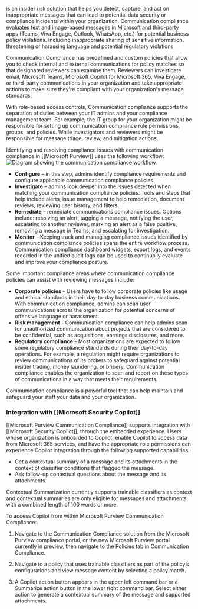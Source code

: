 is an insider risk solution that helps you detect, capture, and act on inappropriate messages that can lead to potential data security or compliance incidents within your organization. Communication compliance evaluates text and image-based messages in Microsoft and third-party apps (Teams, Viva Engage, Outlook, WhatsApp, etc.) for potential business policy violations. Including inappropriate sharing of sensitive information, threatening or harassing language and potential regulatory violations.

Communication Compliance has predefined and custom policies that allow you to check internal and external communications for policy matches so that designated reviewers can examine them. Reviewers can investigate email, Microsoft Teams, Microsoft Copilot for Microsoft 365, Viva Engage, or third-party communications in your organization and take appropriate actions to make sure they're compliant with your organization's message standards.

With role-based access controls, Communication compliance supports the separation of duties between your IT admins and your compliance management team. For example, the IT group for your organization might be responsible for setting up communication compliance role permissions, groups, and policies. While investigators and reviewers might be responsible for message triage, review, and mitigation actions.

Identifying and resolving compliance issues with communication compliance in [[Microsoft Purview]] uses the following workflow:![Diagram showing the communication compliance workflow.](https://learn.microsoft.com/en-us/training/wwl-sci/describe-purview-risk-compliance-governance/media/communication-compliance-workflow.png)
- **Configure** – in this step, admins identify compliance requirements and configure applicable communication compliance policies.
- **Investigate** – admins look deeper into the issues detected when matching your communication compliance policies. Tools and steps that help include alerts, issue management to help remediation, document reviews, reviewing user history, and filters.
- **Remediate** – remediate communications compliance issues. Options include: resolving an alert, tagging a message, notifying the user, escalating to another reviewer, marking an alert as a false positive, removing a message in Teams, and escalating for investigation.
- **Monitor** – Keeping track and managing compliance issues identified by communication compliance policies spans the entire workflow process. Communication compliance dashboard widgets, export logs, and events recorded in the unified audit logs can be used to continually evaluate and improve your compliance posture.

Some important compliance areas where communication compliance policies can assist with reviewing messages include:
- **Corporate policies** - Users have to follow corporate policies like usage and ethical standards in their day-to-day business communications. With communication compliance, admins can scan user communications across the organization for potential concerns of offensive language or harassment.
- **Risk management** - Communication compliance can help admins scan for unauthorized communication about projects that are considered to be confidential, such as acquisitions, earnings disclosures, and more.
- **Regulatory compliance** - Most organizations are expected to follow some regulatory compliance standards during their day-to-day operations. For example, a regulation might require organizations to review communications of its brokers to safeguard against potential insider trading, money laundering, or bribery. Communication compliance enables the organization to scan and report on these types of communications in a way that meets their requirements.

Communication compliance is a powerful tool that can help maintain and safeguard your staff your data and your organization.
### Integration with [[Microsoft Security Copilot]]
[[Microsoft Purview Communication Compliance]] supports integration with [[Microsoft Security Copilot]], through the embedded experience. Users whose organization is onboarded to Copilot, enable Copilot to access data from Microsoft 365 services, and have the appropriate role permissions can experience Copilot integration through the following supported capabilities:
- Get a contextual summary of a message and its attachments in the context of classifier conditions that flagged the message.
- Ask follow-up contextual questions about the message and its attachments.

Contextual Summarization currently supports trainable classifiers as context and contextual summaries are only eligible for messages and attachments with a combined length of 100 words or more.

To access Copilot from within Microsoft Purview Communication Compliance:

1. Navigate to the Communication Compliance solution from the Microsoft Purview compliance portal, or the new Microsoft Purview portal currently in preview, then navigate to the Policies tab in Communication Compliance.
    
2. Navigate to a policy that uses trainable classifiers as part of the policy’s configurations and view message content by selecting a policy match.
    
3. A Copilot action button appears in the upper left command bar or a Summarize action button in the lower right command bar. Select either action to generate a contextual summary of the message and supported attachments.